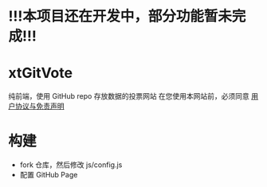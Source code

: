 # !!!本项目还在开发中，部分功能暂未完成!!!
# xtGitVote
纯前端，使用 GitHub repo 存放数据的投票网站
在您使用本网站前，必须同意 [用户协议与免责声明](https://github.com/xxtg666/xtGitVote/blob/main/policy.txt)
# 构建
- fork 仓库，然后修改 js/config.js
- 配置 GitHub Page